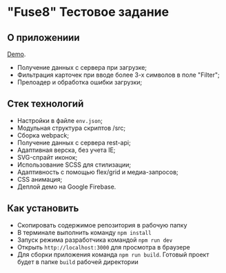 # "Fuse8" Тестовое задание

## О приложениии

[Demo](https://fuse8-test-kb.web.app).

- Получение данных с сервера при загрузке;
- Фильтрация карточек при вводе более 3-х символов в поле "Filter";
- Прелоадер и обработка ошибки загрузки;

## Стек технологий

- Настройки в файле `env.json`;
- Модульная структура скриптов /src;
- Сборка webpack;
- Получение данных с сервера rest-api;
- Адаптивная верска, без учета IE;
- SVG-спрайт иконок;
- Использование SCSS для стилизации;
- Адаптивность с помощью flex/grid и медиа-запросов;
- CSS анимация;
- Деплой демо на Google Firebase.

## Как установить

- Скопировать содержимое репозитория в рабочую папку
- В терминале выполнить команду `npm install`
- Запуск режима разработчика командой `npm run dev`
- Открыть `http://localhost:3000` для просмотра в браузере
- Для сборки приложения команда `npm run build`. Готовый проект будет в папке `build` рабочей директории
